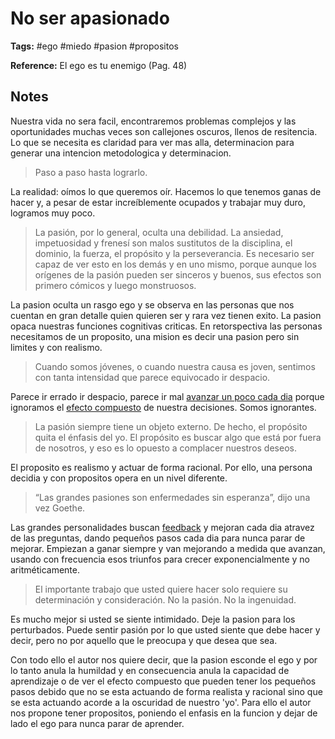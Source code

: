 # No ser apasionado

**Tags:** #ego #miedo #pasion #propositos

**Reference:** El ego es tu enemigo (Pag. 48)

## Notes

Nuestra vida no sera facil, encontraremos problemas complejos y las oportunidades muchas veces son callejones oscuros, llenos de resitencia. Lo que se necesita es claridad para ver mas alla, determinacion para generar una intencion  metodologica y determinacion.

> Paso a paso hasta lograrlo. 

La realidad: oímos lo que queremos oír. Hacemos lo que tenemos ganas de hacer y, a pesar de estar increíblemente ocupados y trabajar muy duro, logramos muy poco.

> La pasión, por lo general, oculta una debilidad. La ansiedad, impetuosidad y frenesí son malos sustitutos de la disciplina, el dominio, la fuerza, el propósito y la perseverancia. Es necesario ser capaz de ver esto en los demás y en uno mismo, porque aunque los orígenes de la pasión pueden ser sinceros y buenos, sus efectos son primero cómicos y luego monstruosos.

La pasion oculta un rasgo ego y se observa en las personas que nos cuentan en gran detalle quien quieren ser y rara vez tienen exito. La pasion opaca nuestras funciones cognitivas criticas. En retorspectiva las personas necesitamos de un proposito, una mision es decir una pasion pero sin limites y con realismo.

> Cuando somos jóvenes, o cuando nuestra causa es joven, sentimos con tanta intensidad que parece equivocado ir despacio.

Parece ir errado ir despacio, parece ir mal [avanzar un poco cada dia](20220522125121_what-is-kaizen.md) porque ignoramos el [efecto compuesto](20220520085631_unlearn-to-never-stop-learning.md) de nuestra decisiones. Somos ignorantes.

> La pasión siempre tiene un objeto externo. De hecho, el propósito quita el énfasis del yo. El propósito es buscar algo que está por fuera de nosotros, y eso es lo opuesto a complacer nuestros deseos.

El proposito es realismo y actuar de forma racional. Por ello, una persona decidia y con propositos opera en un nivel diferente.

> “Las grandes pasiones son enfermedades sin esperanza”, dijo una vez Goethe.

Las grandes personalidades buscan [feedback](20220520081202_feedback-y-el-arte-de-la-humildad.md) y mejoran cada dia atravez de las preguntas, dando pequeños pasos cada dia para nunca parar de mejorar. Empiezan a ganar siempre y van mejorando a medida que avanzan, usando con frecuencia esos triunfos para crecer exponencialmente y no aritméticamente.

> El importante trabajo que usted quiere hacer solo requiere su determinación y consideración. No la pasión. No la ingenuidad.

Es mucho mejor si usted se siente intimidado. Deje la pasion para los perturbados. Puede sentir pasión por lo que usted siente que debe hacer y decir, pero no por aquello que le preocupa y que desea que sea. 

Con todo ello el autor nos quiere decir, que la pasion esconde el ego y por lo tanto anula la humildad y en consecuencia anula la capacidad de aprendizaje o de ver el efecto compuesto que pueden tener los pequeños pasos debido que no se esta actuando de forma realista y racional sino que se esta actuando acorde a la oscuridad de nuestro 'yo'. Para ello el autor nos propone tener propositos, poniendo el enfasis en la funcion y dejar de lado el ego para nunca parar de aprender.